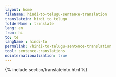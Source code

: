 ```yaml
---
layout: home
fileName: hindi-to-telugu-sentence-translation
translatein: hindi_to_telugu
folderName : translate
lang: en
from: hi
to: te
langName : hindi-to
permalink: /hindi-to-telugu-sentence-translation
tool: sentence-translations
nointernationalization: true
---
```

{% include section/translateinto.html %}
